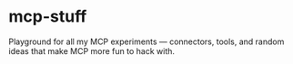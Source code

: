 # mcp-stuff
Playground for all my MCP experiments — connectors, tools, and random ideas that make MCP more fun to hack with.
